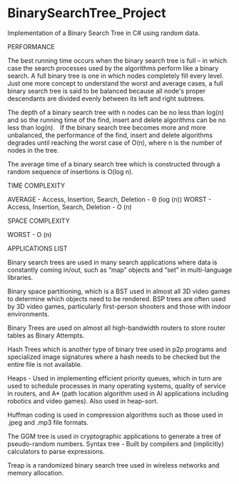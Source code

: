 # BinarySearchTree_Project
 Implementation of  a Binary Search Tree in C# using random data.
 
PERFORMANCE 

The best running time occurs when the binary search tree is full – in which case the search processes used by the algorithms perform like a binary search. A full binary tree is one in which nodes completely fill every level. Just one more concept to understand the worst and average cases, a full binary search tree is said to be balanced because all node's proper descendants are divided evenly between its left and right subtrees. 

The depth of a binary search tree with n nodes can be no less than log(n) and so the running time of the find, insert and delete algorithms can be no less than log(n).   If the binary search tree becomes more and more unbalanced, the performance of the find, insert and delete algorithms degrades until reaching the worst case of O(n), where n is the number of nodes in the tree.   

The average time of a binary search tree which is constructed through a random sequence of insertions is O(log n).

TIME COMPLEXITY

AVERAGE - Access, Insertion, Search, Deletion -  Θ (log (n))
WORST - Access, Insertion, Search, Deletion - O (n)

SPACE COMPLEXITY

WORST - O (n)


APPLICATIONS LIST  

Binary search trees are used in many search applications where data is constantly coming in/out, such as “map” objects and “set” in multi-language libraries.    

Binary space partitioning, which is a BST used in almost all 3D video games to determine which objects need to be rendered. BSP trees are often used by 3D video games, particularly first-person shooters and those with indoor environments.   

Binary Trees are used on almost all high-bandwidth routers to store router tables as Binary Attempts.  

Hash Trees which is another type of binary tree used in p2p programs and specialized image signatures where a hash needs to be checked but the entire file is not available.   

Heaps - Used in implementing efficient priority queues, which in turn are used to schedule processes in many operating systems, quality of service in routers, and A* (path location algorithm used in AI applications including robotics and video games). Also used in heap-sort.   

Huffman coding is used in compression algorithms such as those used in .jpeg and .mp3 file formats.   

The GGM tree is used in cryptographic applications to generate a tree of pseudo-random numbers. Syntax tree - Built by compilers and (implicitly) calculators to parse expressions.   

Treap is a randomized binary search tree used in wireless networks and memory allocation. 

